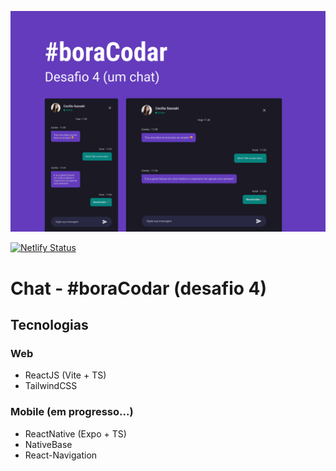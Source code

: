![Capa do Projeto](./src/assets/images/capa.png)

[![Netlify Status](https://api.netlify.com/api/v1/badges/750af0b2-f434-4fca-aac6-6ab289bef77e/deploy-status)](https://app.netlify.com/sites/chat-boracodar/deploys)

# Chat - #boraCodar (desafio 4)

## Tecnologias

### Web

- ReactJS (Vite + TS)
- TailwindCSS

### Mobile (em progresso...)

- ReactNative (Expo + TS)
- NativeBase
- React-Navigation
